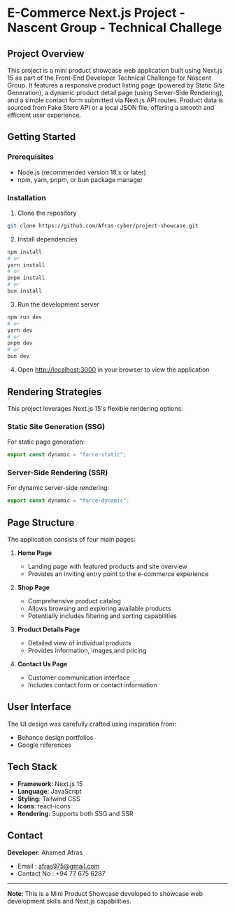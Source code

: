 # E-Commerce Next.js Project - Nascent Group - Technical Challege 

## Project Overview

This project is a mini product showcase web application built using Next.js 15 as part of the Front-End Developer Technical Challenge for Nascent Group. It features a responsive product listing page (powered by Static Site Generation), a dynamic product detail page (using Server-Side Rendering), and a simple contact form submitted via Next.js API routes. Product data is sourced from Fake Store API or a local JSON file, offering a smooth and efficient user experience.

## Getting Started

### Prerequisites
- Node.js (recommended version 18.x or later)
- npm, yarn, pnpm, or bun package manager

### Installation

1. Clone the repository
```bash
git clone https://github.com/Afras-cyber/project-showcase.git
```

2. Install dependencies
```bash
npm install
# or
yarn install
# or
pnpm install
# or
bun install
```

3. Run the development server
```bash
npm run dev
# or
yarn dev
# or
pnpm dev
# or
bun dev
```

4. Open [http://localhost:3000](http://localhost:3000) in your browser to view the application

## Rendering Strategies

This project leverages Next.js 15's flexible rendering options:

### Static Site Generation (SSG)
For static page generation:
```javascript
export const dynamic = "force-static";
```

### Server-Side Rendering (SSR)
For dynamic server-side rendering:
```javascript
export const dynamic = "force-dynamic";
```

## Page Structure

The application consists of four main pages:

1. **Home Page** 
   - Landing page with featured products and site overview
   - Provides an inviting entry point to the e-commerce experience

2. **Shop Page**
   - Comprehensive product catalog
   - Allows browsing and exploring available products
   - Potentially includes filtering and sorting capabilities

3. **Product Details Page**
   - Detailed view of individual products
   - Provides information, images,and pricing 

4. **Contact Us Page**
   - Customer communication interface
   - Includes contact form or contact information

## User Interface

The UI design was carefully crafted using inspiration from:
- Behance design portfolios
- Google references

## Tech Stack

- **Framework**: Next.js 15
- **Language**: JavaScript
- **Styling**: Tailwind CSS 
- **Icons**: react-icons
- **Rendering**: Supports both SSG and SSR

## Contact

**Developer**: Ahamed Afras

- Email : afras975@gmail.com
- Contact No : +94 77 675 6287

---

**Note**: This is a Mini Product Showcase developed to showcase web development skills and Next.js capabilities.